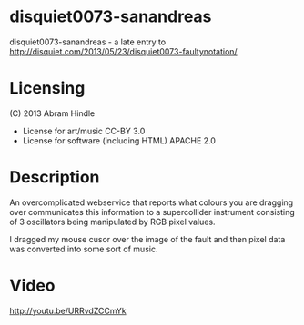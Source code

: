 disquiet0073-sanandreas
=======================

disquiet0073-sanandreas - a late entry to http://disquiet.com/2013/05/23/disquiet0073-faultynotation/

Licensing
=========

(C) 2013 Abram Hindle

* License for art/music CC-BY 3.0 
* License for software (including HTML) APACHE 2.0

Description
===========

An overcomplicated webservice that reports what colours you are dragging over communicates this information to a supercollider instrument consisting of 3 oscillators being manipulated by RGB pixel values.

I dragged my mouse cusor over the image of the fault and then pixel data was converted into some sort of music.

Video
=====

http://youtu.be/URRvdZCCmYk
